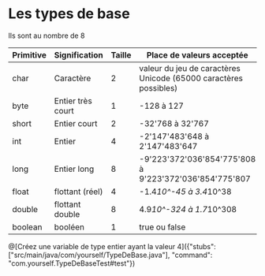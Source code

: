 # Les types de base

Ils sont au nombre de 8

| Primitive | Signification | Taille | Place de valeurs acceptée |
| --------- | ------------- | ------ | ------------------------- |
| char | Caractère | 2 | valeur du jeu de caractères Unicode (65000 caractères possibles) |
| byte | Entier très court | 1 | -128 à 127 |
| short | Entier court | 2 | -32'768 à 32'767 |
| int | Entier | 4 | -2'147'483'648 à 2'147'483'647 |
| long | Entier long | 8 | -9'223'372'036'854'775'808 à 9'223'372'036'854'775'807 |
| float | flottant (réel) | 4 | -1.4*10^-45 à 3.4*10^38 |
| double | flottant double | 8 | 4.9*10^-324 à 1.7*10^308 |
| boolean | booléen | 1 | true ou false |

@[Créez une variable de type entier ayant la valeur 4]({"stubs": ["src/main/java/com/yourself/TypeDeBase.java"], "command": "com.yourself.TypeDeBaseTest#test"})
